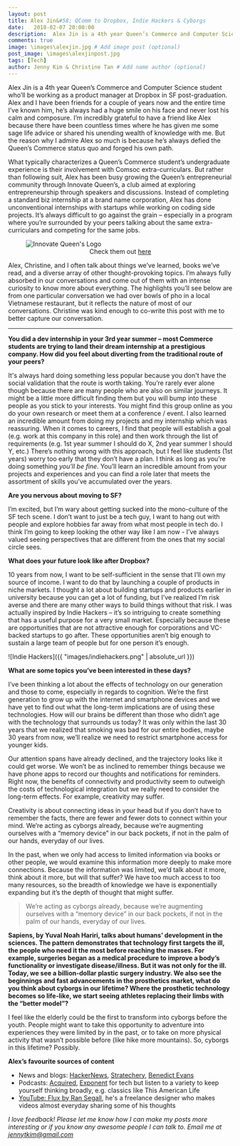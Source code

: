 ```yaml
---
layout: post
title: Alex Jin&#58; QComm to Dropbox, Indie Hackers & Cyborgs
date:   2018-02-07 20:00:00
description:  Alex Jin is a 4th year Queen’s Commerce and Computer Science student who’ll be working as a product manager at Dropbox in SF post-graduation.  # Add post description (optional)
comments: true
image: \images\alexjin.jpg # Add image post (optional)
post_image: \images\alexjinpost.jpg
tags: [Tech]
author: Jenny Kim & Christine Tan # Add name author (optional)
---
```

Alex Jin is a 4th year Queen’s Commerce and Computer Science student who’ll be working as a product manager at Dropbox in SF post-graduation. Alex and I have been friends for a couple of years now and the entire time I’ve known him, he’s always had a huge smile on his face and never lost his calm and composure. I’m incredibly grateful to have a friend like Alex because there have been countless times where he has given me some sage life advice or shared his unending wealth of knowledge with me. But the reason why I admire Alex so much is because he’s always defied the Queen’s Commerce status quo and forged his own path.

What typically characterizes a Queen’s Commerce student’s undergraduate experience is their involvement with Comsoc extra-curriculars. But rather than following suit, Alex has been busy growing the Queen’s entrepreneurial community through Innovate Queen’s, a club aimed at exploring entrepreneurship through speakers and discussions. Instead of completing a standard biz internship at a brand name corporation, Alex has done unconventional internships with startups while working on coding side projects. It’s always difficult to go against the grain – especially in a program where you’re surrounded by your peers talking about the same extra-curriculars and competing for the same jobs.

<figure>
  <img src="{{site.url}}/images/innovatequeens.jpg" alt="Innovate Queen's Logo"/>
  <figcaption style="text-align: center;">Check them out <a href="http://innovatequeens.com/">here</a></figcaption>
</figure>

Alex, Christine, and I often talk about things we’ve learned, books we’ve read, and a diverse array of other thought-provoking topics. I’m always fully absorbed in our conversations and come out of them with an intense curiosity to know more about everything. The highlights you’ll see below are from one particular conversation we had over bowls of pho in a local Vietnamese restaurant, but it reflects the nature of most of our conversations. Christine was kind enough to co-write this post with me to better capture our conversation.

---

**You did a dev internship in your 3rd year summer – most Commerce students are trying to land their dream internship at a prestigious company. How did you feel about diverting from the traditional route of your peers?**

It's always hard doing something less popular because you don't have the social validation that the route is worth taking. You’re rarely ever alone though because there are many people who are also on similar journeys. It might be a little more difficult finding them but you will bump into these people as you stick to your interests. You might find this group online as you do your own research or meet them at a conference / event. I also learned an incredible amount from doing my projects and my internship which was reassuring. When it comes to careers, I find that people will establish a goal (e.g. work at this company in this role) and then work through the list of requirements (e.g. 1st year summer I should do X, 2nd year summer I should Y, etc.) There’s nothing wrong with this approach, but I feel like students (1st years) worry too early that they don’t have a plan. I think as long as you’re doing something _you’ll be fine_. You’ll learn an incredible amount from your projects and experiences and you can find a role later that meets the assortment of skills you’ve accumulated over the years.


**Are you nervous about moving to SF?**

I’m excited, but I’m wary about getting sucked into the mono-culture of the SF tech scene. I don’t want to just be a tech guy, I want to hang out with people and explore hobbies far away from what most people in tech do. I think I’m going to keep looking the other way like I am now - I’ve always valued seeing perspectives that are different from the ones that my social circle sees.

**What does your future look like after Dropbox?**

10 years from now, I want to be self-sufficient in the sense that I’ll own my source of income. I want to do that by launching a couple of products in niche markets. I thought a lot about building startups and products earlier in university because you can get a lot of funding, but I’ve realized I’m risk averse and there are many other ways to build things without that risk. I was actually inspired by Indie Hackers – it’s so intriguing to create something that has a useful purpose for a very small market. Especially because these are opportunities that are not attractive enough for corporations and VC-backed startups to go after. These opportunities aren’t big enough to sustain a large team of people but for one person it’s enough.

![Indie Hackers]({{ "images/indiehackers.png" | absolute_url }})



**What are some topics you’ve been interested in these days?**

I’ve been thinking a lot about the effects of technology on our generation and those to come, especially in regards to cognition. We’re the first generation to grow up with the internet and smartphone devices and we have yet to find out what the long-term implications are of using these technologies. How will our brains be different than those who didn’t age with the technology that surrounds us today? It was only within the last 30 years that we realized that smoking was bad for our entire bodies, maybe 30 years from now, we’ll realize we need to restrict smartphone access for younger kids.

Our attention spans have already declined, and the trajectory looks like it could get worse. We won’t be as inclined to remember things because we have phone apps to record our thoughts and notifications for reminders. Right now, the benefits of connectivity and productivity seem to outweigh the costs of  technological integration but we really need to consider the long-term effects. For example, creativity may suffer.

Creativity is about connecting ideas in your head but if you don’t have to remember the facts, there are fewer and fewer dots to connect within your mind. We’re acting as cyborgs already, because we’re augmenting ourselves with a “memory device” in our back pockets, if not in the palm of our hands, everyday of our lives.

In the past, when we only had access to limited information via books or other people, we would examine this information more deeply to make more connections. Because the information was limited, we’d talk about it more, think about it more, but will that suffer? We have too much access to too many resources, so the breadth of knowledge we have is exponentially expanding but it’s the depth of thought that might suffer.

> We’re acting as cyborgs already, because we’re augmenting ourselves with a “memory device” in our back pockets, if not in the palm of our hands, everyday of our lives.

**Sapiens, by Yuval Noah Hariri, talks about humans’ development in the sciences. The pattern demonstrates that technology first targets the ill, the people who need it the most before reaching the masses. For example, surgeries began as a medical procedure to improve a body’s functionality or investigate disease/illness. But it was not only for the ill. Today, we see a billion-dollar plastic surgery industry. We also see the beginnings and fast advancements in the prosthetics market, what do you think about cyborgs in our lifetime? Where the prosthetic technology becomes so life-like, we start seeing athletes replacing their limbs with the “better model”?**

I feel like the elderly could be the first to transform into cyborgs before the youth. People might want to take this opportunity to adventure into experiences they were limited by in the past, or to take on more physical activity that wasn’t possible before (like hike more mountains). So, cyborgs in this lifetime? Possibly.

**Alex’s favourite sources of content**
* News and blogs: <a href="https://news.ycombinator.com">HackerNews</a>, <a href="https://stratechery.com">Stratechery</a>, <a href="https://www.ben-evans.com/">Benedict Evans</a>
* Podcasts: <a href="http://www.acquired.fm/">Acquired</a>, <a href="http://exponent.fm/">Exponent</a> for tech but listen to a variety to keep yourself thinking broadly, e.g. classics like This American Life
* <a href="https://www.youtube.com/channel/UCN7dywl5wDxTu1RM3eJ_h9Q">YouTube: Flux by Ran Segall</a>, he's a freelance designer who makes videos almost everyday sharing some of his thoughts

_I love feedback! Please let me know how I can make my posts more interesting or if you know any awesome people I can talk to. Email me at <a href="mailto: jennytkim@gmail.com">jennytkim@gmail.com</a>_
